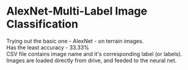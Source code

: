 # AlexNet-Multi-Label Image Classification 

Trying out the basic one - AlexNet - on terrain images.<br/>
Has the least accuracy - 33.33%<br/>
CSV file contains image name and it's corresponding label (or labels).<br/>
Images are loaded directly from drive, and feeded to the neural net.<br/>
